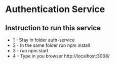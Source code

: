 # Authentication Service

## Instruction to run this service

- 1 - Stay in folder auth-service
- 2 - In the same folder run npm install
- 3 - run npm start
- 4 - Type in you browser http://localhost:3008/
